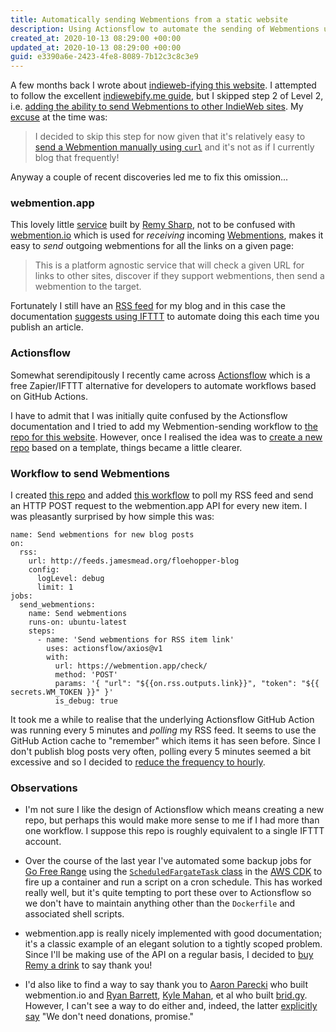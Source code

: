 ```yaml
---
title: Automatically sending Webmentions from a static website
description: Using Actionsflow to automate the sending of Webmentions using webmention.app
created_at: 2020-10-13 08:29:00 +00:00
updated_at: 2020-10-13 08:29:00 +00:00
guid: e3390a6e-2423-4fe8-8089-7b12c3c8c3e9
---
```


A few months back I wrote about [indieweb-ifying this website][]. I attempted to follow the excellent [indiewebify.me guide][], but I skipped step 2 of Level 2, i.e. [adding the ability to send Webmentions to other IndieWeb sites][level2-step2]. My [excuse][level2-step2-excuse] at the time was:

> I decided to skip this step for now given that it's relatively easy to [send a Webmention manually using `curl`][send-webmention-using-curl] and it's not as if I currently blog that frequently!

Anyway a couple of recent discoveries led me to fix this omission...

### webmention.app

This lovely little [service][webmention.app] built by [Remy Sharp][], not to be confused with [webmention.io][] which is used for _receiving_ incoming [Webmentions][], makes it easy to _send_ outgoing webmentions for all the links on a given page:

> This is a platform agnostic service that will check a given URL for links to other sites, discover if they support webmentions, then send a webmention to the target.

Fortunately I still have an [RSS feed][] for my blog and in this case the documentation [suggests using IFTTT][] to automate doing this each time you publish an article.

### Actionsflow

Somewhat serendipitously I recently came across [Actionsflow][] which is a free Zapier/IFTTT alternative for developers to automate workflows based on GitHub Actions.

I have to admit that I was initially quite confused by the Actionsflow documentation and I tried to add my Webmention-sending workflow to [the repo for this website][website-repo]. However, once I realised the idea was to [create a new repo][] based on a template, things became a little clearer.

### Workflow to send Webmentions

I created [this repo][send-webmentions-repo] and added [this workflow][send-webmentions-workflow] to poll my RSS feed and send an HTTP POST request to the webmention.app API for every new item. I was pleasantly surprised by how simple this was:

    name: Send webmentions for new blog posts
    on:
      rss:
        url: http://feeds.jamesmead.org/floehopper-blog
        config:
          logLevel: debug
          limit: 1
    jobs:
      send_webmentions:
        name: Send webmentions
        runs-on: ubuntu-latest
        steps:
          - name: 'Send webmentions for RSS item link'
            uses: actionsflow/axios@v1
            with:
              url: https://webmention.app/check/
              method: 'POST'
              params: '{ "url": "${{on.rss.outputs.link}}", "token": "${{ secrets.WM_TOKEN }}" }'
              is_debug: true

It took me a while to realise that the underlying Actionsflow GitHub Action was running every 5 minutes and _polling_ my RSS feed. It seems to use the GitHub Action cache to "remember" which items it has seen before. Since I don't publish blog posts very often, polling every 5 minutes seemed a bit excessive and so I decided to [reduce the frequency to hourly][reduce-frequency].

### Observations

* I'm not sure I like the design of Actionsflow which means creating a new repo, but perhaps this would make more sense to me if I had more than one workflow. I suppose this repo is roughly equivalent to a single IFTTT account.

* Over the course of the last year I've automated some backup jobs for [Go Free Range][] using the [`ScheduledFargateTask` class][ScheduledFargateTask] in the [AWS CDK][] to fire up a container and run a script on a cron schedule. This has worked really well, but it's quite tempting to port these over to Actionsflow so we don't have to maintain anything other than the `Dockerfile` and associated shell scripts.

* webmention.app is really nicely implemented with good documentation; it's a classic example of an elegant solution to a tightly scoped problem. Since I'll be making use of the API on a regular basis, I decided to [buy Remy a drink][] to say thank you!

* I'd also like to find a way to say thank you to [Aaron Parecki][] who built webmention.io and [Ryan Barrett][], [Kyle Mahan][], et al who built [brid.gy][]. However, I can't see a way to do either and, indeed, the latter [explicitly say][brid.gy-cost] "We don't need donations, promise."


[indieweb-ifying this website]: https://jamesmead.org/blog/2020-06-27-indieweb-ifying-my-personal-website
[indiewebify.me guide]: https://indiewebify.me/
[level2-step2]: https://indiewebify.me/#send-webmentions
[level2-step2-excuse]: https://jamesmead.org/blog/2020-06-27-indieweb-ifying-my-personal-website#publishing-on-the-indieweb
[send-webmention-using-curl]: https://indieweb.org/webmention-implementation-guide#One-liner_webmentions
[Remy Sharp]: https://remysharp.com/
[webmention.app]: https://webmention.app/
[RSS feed]: http://feeds.jamesmead.org/floehopper-blog
[suggests using IFTTT]: https://webmention.app/docs#using-ifttt-to-trigger-checks
[Actionsflow]: https://actionsflow.github.io/docs/
[website-repo]: https://github.com/floehopper/jamesmead.org
[create a new repo]: https://github.com/actionsflow/actionsflow-workflow-default/generate
[send-webmentions-repo]: https://github.com/floehopper/send-webmentions
[send-webmentions-workflow]: https://github.com/floehopper/send-webmentions/blob/main/workflows/send-webmentions.yml
[reduce-frequency]: https://github.com/floehopper/send-webmentions/commit/eb5a9cb573b1c532c92143b7fb2aed260c5fa552
[webmention.io]: https://webmention.io/
[Webmentions]: https://indieweb.org/Webmention
[ScheduledFargateTask]: https://docs.aws.amazon.com/cdk/api/latest/typescript/api/aws-ecs-patterns/scheduledfargatetask.html#aws_ecs_patterns_ScheduledFargateTask
[Go Free Range]: https://gofreerange.com
[AWS CDK]: https://aws.amazon.com/cdk/
[buy Remy a drink]: paypal.me/rem
[Aaron Parecki]: https://aaronparecki.com/
[brid.gy]: https://brid.gy/
[brid.gy-cost]: https://brid.gy/about#cost
[Ryan Barrett]: https://snarfed.org/
[Kyle Mahan]: https://kylewm.com/
